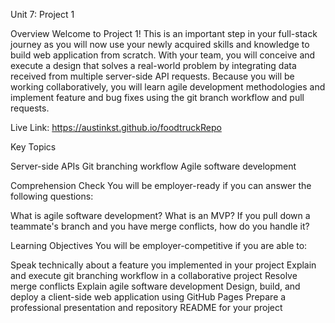 Unit 7: Project 1

Overview
Welcome to Project 1! This is an important step in your full-stack journey as you will now use your newly acquired skills and knowledge to build web application from scratch. With your team, you will conceive and execute a design that solves a real-world problem by integrating data received from multiple server-side API requests. Because you will be working collaboratively, you will learn agile development methodologies and implement feature and bug fixes using the git branch workflow and pull requests.

Live Link: https://austinkst.github.io/foodtruckRepo


Key Topics

Server-side APIs
Git branching workflow
Agile software development


Comprehension Check
You will be employer-ready if you can answer the following questions:

What is agile software development?
What is an MVP?
If you pull down a teammate's branch and you have merge conflicts, how do you handle it?


Learning Objectives
You will be employer-competitive if you are able to:

Speak technically about a feature you implemented in your project
Explain and execute git branching workflow in a collaborative project
Resolve merge conflicts
Explain agile software development
Design, build, and deploy a client-side web application using GitHub Pages
Prepare a professional presentation and repository README for your project
